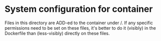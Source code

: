 # System configuration for container

Files in this directory are ADD-ed to the container under /. If any specific
permissions need to be set on these files, it's better to do it (visibly) in the
Dockerfile than (less-visibly) directly on these files.

